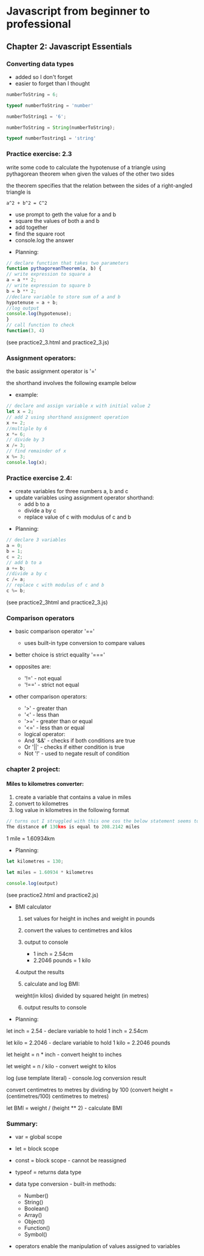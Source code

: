 # Javascript from beginner to professional

## Chapter 2: Javascript Essentials

### Converting data types

- added so I don't forget
- easier to forget than I thought

```Javascript
numberToString = 6;

typeof numberToString = 'number'

numberToString1 = '6';

numberToString = String(numberToString);

typeof numberTostring1 = 'string'
```

### Practice exercise: 2.3

write some code to calculate the hypotenuse of a triangle using pythagorean theorem when given the values of the other two sides

the theorem specifies that the relation between the sides of a right-angled triangle is

```code
a^2 + b^2 = C^2
```

- use prompt to geth the value for a and b
- square the values of both a and b
- add together
- find the square root
- console.log the answer

* Planning:

```Javascript
// declare function that takes two parameters
function pythagoreanTheorem(a, b) {
// write expression to square a
a = a ** 2;
// write expression to square b
b = b ** 2;
//declare variable to store sum of a and b
hypotenuse = a + b;
//log output
console.log(hypotenuse);
}
// call function to check
function(3, 4)
```

(see practice2_3.html and practice2_3.js)

### Assignment operators:

the basic assignment operator is '='

the shorthand involves the following example below

- example:

```Javascript
// declare and assign variable x with initial value 2
let x = 2;
// add 2 using shorthand assignment operation
x += 2;
//multiple by 6
x *= 6;
// divide by 3
x /= 3;
// find remainder of x
x %= 3;
console.log(x);
```

### Practice exercise 2.4:

- create variables for three numbers a, b and c
- update variables using assignment operator shorthand:
  - add b to a
  - divide a by c
  - replace value of c with modulus of c and b

* Planning:

```Javascript
// declare 3 variables
a = 0;
b = 1;
c = 2;
// add b to a
a += b;
//divide a by c
c /= a;
// replace c with modulus of c and b
c %= b;
```

(see practice2_3html and practice2_3.js)

### Comparison operators

- basic comparison operator '=='
  - uses built-in type conversion to compare values
- better choice is strict equality '==='
- opposites are:

  - '!=' - not equal
  - '!==' - strict not equal

- other comparison operators:
  - '>' - greater than
  - '<' - less than
  - '>=' - greater than or equal
  - '<=' - less than or equal
  - logical operator:
  - And '&&' - checks if both conditions are true
  - Or '||' - checks if either condition is true
  - Not '!' - used to negate result of condition

### chapter 2 project:

#### Miles to kilometres converter:

1. create a variable that contains a value in miles
2. convert to kilometres
3. log value in kilometres in the following format

```Javascript
// turns out I struggled with this one cos the below statement seems to be an error
The distance of 130kms is equal to 208.2142 miles
```

1 mile = 1.60934km

- Planning:

```Javascript
let kilometres = 130;

let miles = 1.60934 * kilometres

console.log(output)
```

(see practice2.html and practice2.js)

- BMI calculator

  1.  set values for height in inches and weight in pounds

  2.  convert the values to centimetres and kilos

  3.  output to console
      - 1 inch = 2.54cm
      - 2.2046 pounds = 1 kilo

  4.output the results

  5.  calculate and log BMI:

  weight(in kilos) divided by squared height (in metres)

  6.  output results to console

- Planning:

let inch = 2.54 - declare variable to hold 1 inch = 2.54cm

let kilo = 2.2046 - declare variable to hold 1 kilo = 2.2046 pounds

let height = n \* inch - convert height to inches

let weight = n / kilo - convert weight to kilos

log (use template literal) - console.log conversion result

convert centimetres to metres by dividing by 100 (convert height = (centimetres/100) centimetres to metres)

let BMI = weight / (height \*\* 2) - calculate BMI

### Summary:

- var = global scope
- let = block scope
- const = block scope - cannot be reassigned
- typeof = returns data type
- data type conversion - built-in methods:

  - Number()
  - String()
  - Boolean()
  - Array()
  - Object()
  - Function()
  - Symbol()

- operators enable the manipulation of values assigned to variables
